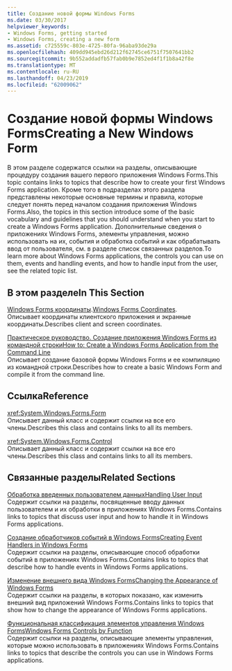 ```yaml
---
title: Создание новой формы Windows Forms
ms.date: 03/30/2017
helpviewer_keywords:
- Windows Forms, getting started
- Windows Forms, creating a new form
ms.assetid: c725559c-803e-4725-80fa-96aba93de29a
ms.openlocfilehash: 409dd945ebd26d212f62745ce6751f7507641bb2
ms.sourcegitcommit: 9b552addadfb57fab0b9e7852ed4f1f1b8a42f8e
ms.translationtype: MT
ms.contentlocale: ru-RU
ms.lasthandoff: 04/23/2019
ms.locfileid: "62009062"
---
```

# <a name="creating-a-new-windows-form"></a><span data-ttu-id="6cb4b-102">Создание новой формы Windows Forms</span><span class="sxs-lookup"><span data-stu-id="6cb4b-102">Creating a New Windows Form</span></span>
<span data-ttu-id="6cb4b-103">В этом разделе содержатся ссылки на разделы, описывающие процедуру создания вашего первого приложения Windows Forms.</span><span class="sxs-lookup"><span data-stu-id="6cb4b-103">This topic contains links to topics that describe how to create your first Windows Forms application.</span></span> <span data-ttu-id="6cb4b-104">Кроме того в подразделах этого раздела представлены некоторые основные термины и правила, которые следует понять перед началом создания приложения Windows Forms.</span><span class="sxs-lookup"><span data-stu-id="6cb4b-104">Also, the topics in this section introduce some of the basic vocabulary and guidelines that you should understand when you start to create a Windows Forms application.</span></span> <span data-ttu-id="6cb4b-105">Дополнительные сведения о приложениях Windows Forms, элементы управления, можно использовать на их, события и обработка событий и как обрабатывать ввод от пользователя, см. в разделе список связанных разделов.</span><span class="sxs-lookup"><span data-stu-id="6cb4b-105">To learn more about Windows Forms applications, the controls you can use on them, events and handling events, and how to handle input from the user, see the related topic list.</span></span>  
  
## <a name="in-this-section"></a><span data-ttu-id="6cb4b-106">В этом разделе</span><span class="sxs-lookup"><span data-stu-id="6cb4b-106">In This Section</span></span>  
 <span data-ttu-id="6cb4b-107">[Windows Forms координаты](windows-forms-coordinates.md).</span><span class="sxs-lookup"><span data-stu-id="6cb4b-107">[Windows Forms Coordinates](windows-forms-coordinates.md).</span></span>  
 <span data-ttu-id="6cb4b-108">Описывает координаты клиентского приложения и экранные координаты.</span><span class="sxs-lookup"><span data-stu-id="6cb4b-108">Describes client and screen coordinates.</span></span>  
  
 [<span data-ttu-id="6cb4b-109">Практическое руководство. Создание приложения Windows Forms из командной строки</span><span class="sxs-lookup"><span data-stu-id="6cb4b-109">How to: Create a Windows Forms Application from the Command Line</span></span>](how-to-create-a-windows-forms-application-from-the-command-line.md)  
 <span data-ttu-id="6cb4b-110">Описывает создание базовой формы Windows Forms и ее компиляцию из командной строки.</span><span class="sxs-lookup"><span data-stu-id="6cb4b-110">Describes how to create a basic Windows Form and compile it from the command line.</span></span>  
  
## <a name="reference"></a><span data-ttu-id="6cb4b-111">Ссылка</span><span class="sxs-lookup"><span data-stu-id="6cb4b-111">Reference</span></span>  
 <xref:System.Windows.Forms.Form>  
 <span data-ttu-id="6cb4b-112">Описывает данный класс и содержит ссылки на все его члены.</span><span class="sxs-lookup"><span data-stu-id="6cb4b-112">Describes this class and contains links to all its members.</span></span>  
  
 <xref:System.Windows.Forms.Control>  
 <span data-ttu-id="6cb4b-113">Описывает данный класс и содержит ссылки на все его члены.</span><span class="sxs-lookup"><span data-stu-id="6cb4b-113">Describes this class and contains links to all its members.</span></span>  
  
## <a name="related-sections"></a><span data-ttu-id="6cb4b-114">Связанные разделы</span><span class="sxs-lookup"><span data-stu-id="6cb4b-114">Related Sections</span></span>  
 [<span data-ttu-id="6cb4b-115">Обработка введенных пользователем данных</span><span class="sxs-lookup"><span data-stu-id="6cb4b-115">Handling User Input</span></span>](./controls/handling-user-input.md)  
 <span data-ttu-id="6cb4b-116">Содержит ссылки на разделы, посвященные вводу данных пользователем и их обработки в приложениях Windows Forms.</span><span class="sxs-lookup"><span data-stu-id="6cb4b-116">Contains links to topics that discuss user input and how to handle it in Windows Forms applications.</span></span>  
  
 [<span data-ttu-id="6cb4b-117">Создание обработчиков событий в Windows Forms</span><span class="sxs-lookup"><span data-stu-id="6cb4b-117">Creating Event Handlers in Windows Forms</span></span>](creating-event-handlers-in-windows-forms.md)  
 <span data-ttu-id="6cb4b-118">Содержит ссылки на разделы, описывающие способ обработки событий в приложениях Windows Forms.</span><span class="sxs-lookup"><span data-stu-id="6cb4b-118">Contains links to topics that describe how to handle events in Windows Forms applications.</span></span>  
  
 [<span data-ttu-id="6cb4b-119">Изменение внешнего вида Windows Forms</span><span class="sxs-lookup"><span data-stu-id="6cb4b-119">Changing the Appearance of Windows Forms</span></span>](changing-the-appearance-of-windows-forms.md)  
 <span data-ttu-id="6cb4b-120">Содержит ссылки на разделы, в которых показано, как изменить внешний вид приложений Windows Forms.</span><span class="sxs-lookup"><span data-stu-id="6cb4b-120">Contains links to topics that show how to change the appearance of Windows Forms applications.</span></span>  
  
 [<span data-ttu-id="6cb4b-121">Функциональная классификация элементов управления Windows Forms</span><span class="sxs-lookup"><span data-stu-id="6cb4b-121">Windows Forms Controls by Function</span></span>](./controls/windows-forms-controls-by-function.md)  
 <span data-ttu-id="6cb4b-122">Содержит ссылки на разделы, описывающие элементы управления, которые можно использовать в приложениях Windows Forms.</span><span class="sxs-lookup"><span data-stu-id="6cb4b-122">Contains links to topics that describe the controls you can use in Windows Forms applications.</span></span>
